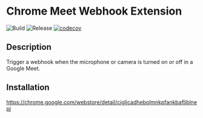 # Chrome Meet Webhook Extension

![Build](https://github.com/jpoehnelt/chrome-meet-webhook-extension/workflows/Build/badge.svg)
![Release](https://github.com/jpoehnelt/chrome-meet-webhook-extension/workflows/Release/badge.svg)
[![codecov](https://codecov.io/gh/jpoehnelt/chrome-meet-webhook-extension/branch/master/graph/badge.svg)](https://codecov.io/gh/jpoehnelt/chrome-meet-webhook-extension)

## Description

Trigger a webhook when the microphone or camera is turned on or off in a Google Meet.

## Installation

https://chrome.google.com/webstore/detail/cjgljcadhebolmnkpfankbafljblnepj
